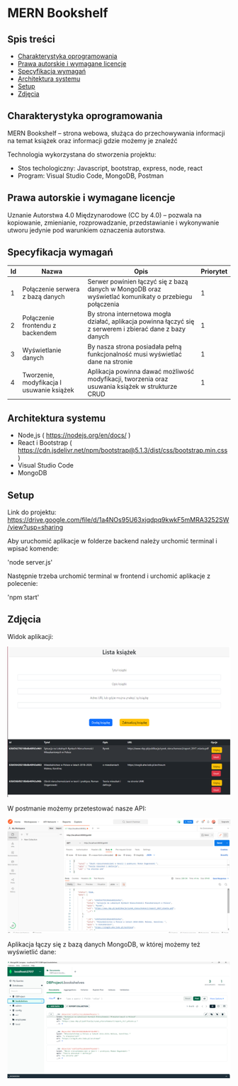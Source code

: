# MERN Bookshelf

## Spis treści
* [Charakterystyka oprogramowania ](#charakterystyka-oprogramowania)
* [Prawa autorskie i wymagane licencje  ](#prawa-autorskie-i-wymagane-licencje)
* [Specyfikacja wymagań ](#specyfikacja-wymagań)
* [Architektura systemu   ](#architektura-systemu )
* [Setup   ](#setup )
* [Zdjęcia   ](#zdjęcia )

## Charakterystyka oprogramowania
MERN Bookshelf – strona webowa, służąca do przechowywania informacji na temat książek oraz informacji gdzie możemy je znaleźć

Technologia wykorzystana do stworzenia projektu: 
* Stos techologiczny: Javascript, bootstrap, express, node, react
* Program: Visual Studio Code, MongoDB, Postman

## Prawa autorskie i wymagane licencje
Uznanie Autorstwa 4.0 Międzynarodowe (CC by 4.0) – pozwala na kopiowanie, zmienianie, rozprowadzanie, przedstawianie i wykonywanie utworu jedynie pod warunkiem oznaczenia autorstwa.

## Specyfikacja wymagań
| Id | Nazwa | Opis | Priorytet |
| ------------- | ------------- | ------------- | ------------- |
| 1 | Połączenie serwera z bazą danych   | Serwer powinien łączyć się z bazą danych w MongoDB oraz wyświetlać komunikaty o przebiegu połączenia   | 1  |
| 2  | Połączenie frontendu z backendem   | By strona internetowa mogła działać, aplikacja powinna łączyć się z serwerem i zbierać dane z bazy danych | 1  |
| 3  | Wyświetlanie danych  | By nasza strona posiadała pełną funkcjonalność musi wyświetlać dane na stronie        | 1  |
| 4  | Tworzenie, modyfikacja I usuwanie książek | Aplikacja powinna dawać możliwość modyfikacji, tworzenia oraz usuwania książek w strukturze CRUD      | 1  |

## Architektura systemu
* Node,js  ( https://nodejs.org/en/docs/ )
* React i Bootstrap ( https://cdn.jsdelivr.net/npm/bootstrap@5.1.3/dist/css/bootstrap.min.css )
* Visual Studio Code
* MongoDB 


## Setup

Link do projektu:
https://drive.google.com/file/d/1a4NOs95U63xjqdpq9kwkF5mMRA3252SW/view?usp=sharing

Aby uruchomić aplikacje w folderze backend należy urchomić terminal i wpisać komende:

'node server.js'

Następnie trzeba urchomić terminal w frontend i urchomić aplikacje z polecenie:

'npm start'


## Zdjęcia

Widok aplikacji:

![wygląd strony](jpg/wyglad.png)

W postmanie możemy przetestować nasze API:

![postman](jpg/postman.png)

Aplikacja łączy się z bazą danych MongoDB, w której możemy też wyświetlić dane:

![mongo](jpg/mongo.png)

